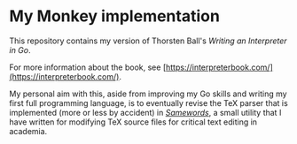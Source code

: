 # My Monkey implementation

This repository contains my version of Thorsten Ball's *Writing an Interpreter in Go*. 

For more information about the book, see [https://interpreterbook.com/](https://interpreterbook.com/).

My personal aim with this, aside from improving my Go skills and writing my first full programming language, is to eventually revise the TeX parser that is implemented (more or less by accident) in [*Samewords*](https://github.com/stenskjaer/samewords), a small utility that I have written for modifying TeX source files for critical text editing in academia. 